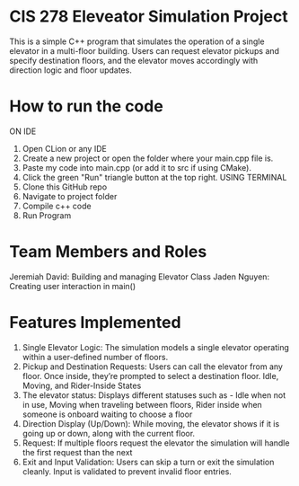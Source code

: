 # CIS 278 Eleveator Simulation Project
This is a simple C++  program that simulates the operation of a single elevator in a multi-floor building. Users can request elevator pickups and specify destination floors, and the elevator moves accordingly with direction logic and floor updates.

# How to run the code

ON IDE
1. Open CLion or any IDE
2. Create a new project or open the folder where your main.cpp file is.
3. Paste my code into main.cpp (or add it to src if using CMake).
4. Click the green "Run" triangle button at the top right.
USING TERMINAL
1. Clone this GitHub repo
2. Navigate to project folder
3. Compile c++ code
4. Run Program
   
# Team Members and Roles
Jeremiah David: Building and managing Elevator Class
Jaden Nguyen: Creating user interaction in main()

# Features Implemented
1. Single Elevator Logic: The simulation models a single elevator operating within a user-defined number of floors.
2. Pickup and Destination Requests: Users can call the elevator from any floor. Once inside, they’re prompted to select a destination floor.
Idle, Moving, and Rider-Inside States
3. The elevator status: Displays different statuses such as - Idle when not in use, Moving when traveling between floors, Rider inside when someone is onboard waiting to choose a floor
4. Direction Display (Up/Down): While moving, the elevator shows if it is going up or down, along with the current floor.
5. Request: If multiple floors request the elevator the simulation will handle the first request than the next
6. Exit and Input Validation: Users can skip a turn or exit the simulation cleanly. Input is validated to prevent invalid floor entries.
